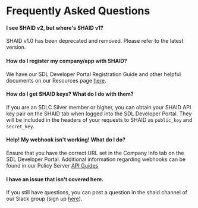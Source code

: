 # Frequently Asked Questions

#### I see SHAID v2, but where's SHAID v1?

SHAID v1.0 has been deprecated and removed. Please refer to the latest version.

#### How do I register my company/app with SHAID?

We have our SDL Developer Portal Registration Guide and other helpful documents on our Resources page [here](https://smartdevicelink.com/resources/).

#### How do I get SHAID keys? What do I do with them?
If you are an SDLC Silver member or higher, you can obtain your SHAID API key pair on the SHAID tab when logged into the SDL Developer Portal. They will be included in the headers of your requests to SHAID as `public_key` and `secret_key`.


#### Help! My webhook isn't working! What do I do?

Ensure that you have the correct URL set in the Company Info tab on the SDL Developer Portal. Additional information regarding webhooks can be found in our Policy Server [API Guides](https://smartdevicelink.com/en/guides/sdl-server/getting-started/api/)

#### I have an issue that isn't covered here.

If you still have questions, you can post a question in the shaid channel of our Slack group (sign up [here](http://slack.smartdevicelink.com/)).
